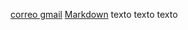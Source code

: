 [correo gmail](https://www.gmail.com/)
[Markdown](https://es.wikipedia.org/wiki/Markdown) texto texto texto